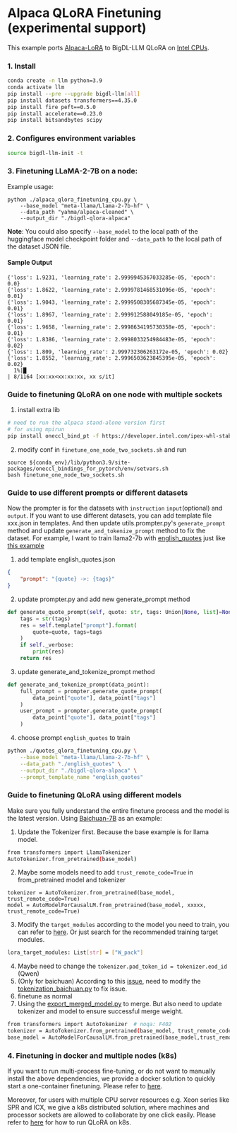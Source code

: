 # Alpaca QLoRA Finetuning (experimental support)

This example ports [Alpaca-LoRA](https://github.com/tloen/alpaca-lora/tree/main) to BigDL-LLM QLoRA on [Intel CPUs](../../README.md).

### 1. Install

```bash
conda create -n llm python=3.9
conda activate llm
pip install --pre --upgrade bigdl-llm[all]
pip install datasets transformers==4.35.0
pip install fire peft==0.5.0
pip install accelerate==0.23.0
pip install bitsandbytes scipy
```

### 2. Configures environment variables

```bash
source bigdl-llm-init -t
```

### 3. Finetuning LLaMA-2-7B on a node:

Example usage:

```
python ./alpaca_qlora_finetuning_cpu.py \
    --base_model "meta-llama/Llama-2-7b-hf" \
    --data_path "yahma/alpaca-cleaned" \
    --output_dir "./bigdl-qlora-alpaca"
```

**Note**: You could also specify `--base_model` to the local path of the huggingface model checkpoint folder and `--data_path` to the local path of the dataset JSON file.

#### Sample Output

```log
{'loss': 1.9231, 'learning_rate': 2.9999945367033285e-05, 'epoch': 0.0}                                                                                                                          
{'loss': 1.8622, 'learning_rate': 2.9999781468531096e-05, 'epoch': 0.01}                                                                                                                         
{'loss': 1.9043, 'learning_rate': 2.9999508305687345e-05, 'epoch': 0.01}                                                                                                                         
{'loss': 1.8967, 'learning_rate': 2.999912588049185e-05, 'epoch': 0.01}                                                                                                                          
{'loss': 1.9658, 'learning_rate': 2.9998634195730358e-05, 'epoch': 0.01}                                                                                                                         
{'loss': 1.8386, 'learning_rate': 2.9998033254984483e-05, 'epoch': 0.02}                                                                                                                         
{'loss': 1.809, 'learning_rate': 2.999732306263172e-05, 'epoch': 0.02}                                                                                                                           
{'loss': 1.8552, 'learning_rate': 2.9996503623845395e-05, 'epoch': 0.02}                                                                                                                         
  1%|█                                                                                                                                                         | 8/1164 [xx:xx<xx:xx:xx, xx s/it]
```

### Guide to finetuning QLoRA on one node with multiple sockets

1. install extra lib

```bash
# need to run the alpaca stand-alone version first
# for using mpirun
pip install oneccl_bind_pt -f https://developer.intel.com/ipex-whl-stable
```

2. modify conf in `finetune_one_node_two_sockets.sh` and run

```
source ${conda_env}/lib/python3.9/site-packages/oneccl_bindings_for_pytorch/env/setvars.sh
bash finetune_one_node_two_sockets.sh
```

### Guide to use different prompts or different datasets

Now the prompter is for the datasets with `instruction` `input`(optional) and `output`. If you want to use different datasets,
you can add template file xxx.json in templates. And then update utils.prompter.py's `generate_prompt` method and update `generate_and_tokenize_prompt` method to fix the dataset.
For example, I want to train llama2-7b with [english_quotes](https://huggingface.co/datasets/Abirate/english_quotes) just like [this example](https://github.com/intel-analytics/BigDL/blob/main/python/llm/example/CPU/QLoRA-FineTuning/qlora_finetuning_cpu.py)

1. add template english_quotes.json

```json
{
    "prompt": "{quote} ->: {tags}"
}
```

2. update prompter.py and add new generate_prompt method

```python
def generate_quote_prompt(self, quote: str, tags: Union[None, list]=None,) -> str:
    tags = str(tags)
    res = self.template["prompt"].format(
        quote=quote, tags=tags
    )
    if self._verbose:
        print(res)
    return res
```

3. update generate_and_tokenize_prompt method

```python
def generate_and_tokenize_prompt(data_point):
    full_prompt = prompter.generate_quote_prompt(
        data_point["quote"], data_point["tags"]
    )
    user_prompt = prompter.generate_quote_prompt(
        data_point["quote"], data_point["tags"]
    )
```

4. choose prompt `english_quotes` to train

```bash
python ./quotes_qlora_finetuning_cpu.py \
    --base_model "meta-llama/Llama-2-7b-hf" \
    --data_path "./english_quotes" \
    --output_dir "./bigdl-qlora-alpaca" \
    --prompt_template_name "english_quotes"
```

### Guide to finetuning QLoRA using different models

Make sure you fully understand the entire finetune process and the model is the latest version.
Using [Baichuan-7B](https://huggingface.co/baichuan-inc/Baichuan-7B/tree/main) as an example:

1. Update the Tokenizer first. Because the base example is for llama model.

```bash
from transformers import LlamaTokenizer
AutoTokenizer.from_pretrained(base_model)
```

2. Maybe some models need to add `trust_remote_code=True` in from_pretrained model and tokenizer

```
tokenizer = AutoTokenizer.from_pretrained(base_model, trust_remote_code=True)
model = AutoModelForCausalLM.from_pretrained(base_model, xxxxx, trust_remote_code=True)
```

3. Modify the `target_modules` according to the model you need to train, you can refer to [here](https://stackoverflow.com/questions/76768226/target-modules-for-applying-peft-lora-on-different-models/76779946#76779946).
   Or just search for the recommended training target modules.

```bash
lora_target_modules: List[str] = ["W_pack"]
```

4. Maybe need to change the `tokenizer.pad_token_id = tokenizer.eod_id` (Qwen)
5. (Only for baichuan) According to this [issue](https://github.com/baichuan-inc/Baichuan2/issues/204#issuecomment-1774372008),
   need to modify the [tokenization_baichuan.py](https://huggingface.co/baichuan-inc/Baichuan-7B/blob/main/tokenization_baichuan.py#L74) to fix issue.
6. finetune as normal
7. Using the [export_merged_model.py](https://github.com/intel-analytics/BigDL/blob/main/python/llm/example/GPU/QLoRA-FineTuning/export_merged_model.py) to merge. But also need to update tokenizer and model to ensure successful merge weight.

```bash
from transformers import AutoTokenizer  # noqa: F402
tokenizer = AutoTokenizer.from_pretrained(base_model, trust_remote_code=True)
base_model = AutoModelForCausalLM.from_pretrained(base_model,trust_remote_code=True)
```

### 4. Finetuning in docker and multiple nodes (k8s)

If you want to run multi-process fine-tuning, or do not want to manually install the above dependencies, we provide a docker solution to quickly start a one-container finetuning. Please refer to [here](https://github.com/intel-analytics/BigDL/tree/main/docker/llm/finetune/qlora/cpu/docker#fine-tune-llm-with-bigdl-llm-container).

Moreover, for users with multiple CPU server resources e.g. Xeon series like SPR and ICX, we give a k8s distributed solution, where machines and processor sockets are allowed to collaborate by one click easily. Please refer to [here](https://github.com/intel-analytics/BigDL/blob/main/docker/llm/finetune/qlora/cpu/kubernetes/README.md) for how to run QLoRA on k8s.
